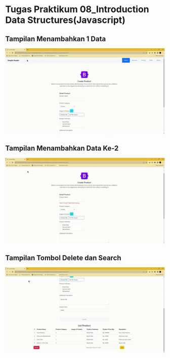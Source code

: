 # Tugas Praktikum 08_Introduction Data Structures(Javascript)

## Tampilan Menambahkan 1 Data

![Gambar Tambah Data](<https://github.com/cha-chaham/react_charlie-christian-hamdani/blob/11c46f0077c6afa8b063d64567a0791638cb1e02/08_Introduction%20Data%20Structures%20(javascript)/screenshots/08_Introduction%20Data%20Strcutures_Input%201%20Data_gif.gif> "Gambar Tambah Data")

## Tampilan Menambahkan Data Ke-2

![Gambar Tambah Data Ke2](<https://github.com/cha-chaham/react_charlie-christian-hamdani/blob/11c46f0077c6afa8b063d64567a0791638cb1e02/08_Introduction%20Data%20Structures%20(javascript)/screenshots/08_Introduction%20Data%20Strcutures_Input%20Data%20Ke-2_gif.gif> "Gambar Tambah Data Ke2")

## Tampilan Tombol Delete dan Search

![Gambar Tombol Delete dan Search](<https://github.com/cha-chaham/react_charlie-christian-hamdani/blob/11c46f0077c6afa8b063d64567a0791638cb1e02/08_Introduction%20Data%20Structures%20(javascript)/screenshots/08_Introduction%20Data%20Strcutures_Tombol%20Delete%20dan%20Search_gif.gif> "Gambar Tombol Delete dan Search")
